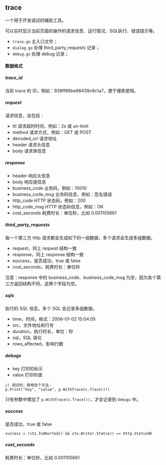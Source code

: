 ## trace

一个用于开发调试的辅助工具。

可以实时显示当前页面的操作的请求信息、运行情况、SQL执行、错误提示等。

- `trace.go` 主入口文件；
- `dialog.go` 处理 third_party_requests 记录；
- `debug.go` 处理 debug 记录；

#### 数据格式

##### trace_id

当前 trace 的 ID，例如：938ff86be98439c6c1a7，便于搜索使用。

##### request

请求信息，会包括：

- ttl 请求超时时间，例如：2s 或 un-limit
- method 请求方式，例如：GET 或 POST
- decoded_url 请求地址
- header 请求头信息
- body 请求体信息

##### response

- header 响应头信息
- body 响应提信息
- business_code 业务码，例如：10010
- business_code_msg 业务码信息，例如：签名错误 
- http_code HTTP 状态码，例如：200 
- http_code_msg HTTP 状态码信息，例如：OK
- cost_seconds 耗费时长：单位秒，比如 0.001105661

##### third_party_requests

每一个第三方 http 请求都会生成如下的一组数据，多个请求会生成多组数据。

- request，同上 request 结构一致
- response，同上 response 结构一致
- success，是否成功，true 或 false
- cost_seconds，耗费时长：单位秒

注意：response 中的 business_code、business_code_msg 为空，因为各个第三方返回结构不同，这两个字段为空。

##### sqls

执行的 SQL 信息，多个 SQL 会记录多组数据。

- time，时间，格式：2006-01-02 15:04:05
- src，文件地址和行号
- duration，执行时长，单位：秒
- sql，SQL 语句
- rows_affected，影响行数

##### debugs

- key 打印的标示
- value 打印的值

```cassandraql
// 调试时，使用这个方法：
p.Print("key", "value", p.WithTrace(c.Trace()))
```

只有参数中增加了 `p.WithTrace(c.Trace())`，才会记录到 `debugs` 中。

##### success

是否成功，true 或 false

```cassandraql
success = !ctx.IsAborted() && ctx.Writer.Status() == http.StatusOK
```

##### cost_seconds

耗费时长：单位秒，比如 0.001105661

